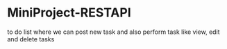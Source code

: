 # MiniProject-RESTAPI
to do list where we can post new task and also perform task like view, edit and delete tasks
